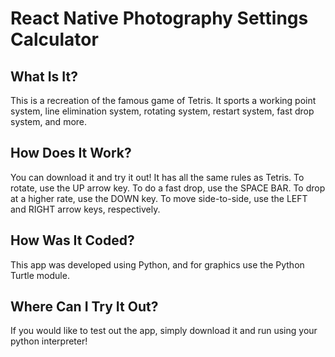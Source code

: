 # React Native Photography Settings Calculator
## What Is It?
This is a recreation of the famous game of Tetris. It sports a working point system, line elimination system, rotating system, restart system, fast drop system, and more.
## How Does It Work?
You can download it and try it out! It has all the same rules as Tetris. To rotate, use the UP arrow key. To do a fast drop, use the SPACE BAR. To drop at a higher rate, use the DOWN key. To move side-to-side, use the LEFT and RIGHT arrow keys, respectively.
## How Was It Coded?
This app was developed using Python, and for graphics use the Python Turtle module.
## Where Can I Try It Out?
If you would like to test out the app, simply download it and run using your python interpreter!
